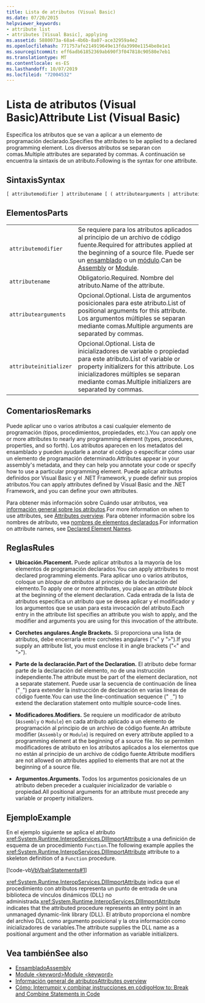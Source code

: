 ```yaml
---
title: Lista de atributos (Visual Basic)
ms.date: 07/20/2015
helpviewer_keywords:
- attribute list
- attributes [Visual Basic], applying
ms.assetid: 5880073a-68a4-4b6b-8a07-ace32959a4e2
ms.openlocfilehash: 771757afe214919649e13fda3990e1154be8e1e1
ms.sourcegitcommit: eff6adb61852369ab690f3f047818c90580e7eb1
ms.translationtype: MT
ms.contentlocale: es-ES
ms.lasthandoff: 10/07/2019
ms.locfileid: "72004532"
---
```

# <a name="attribute-list-visual-basic"></a><span data-ttu-id="bda55-102">Lista de atributos (Visual Basic)</span><span class="sxs-lookup"><span data-stu-id="bda55-102">Attribute List (Visual Basic)</span></span>
<span data-ttu-id="bda55-103">Especifica los atributos que se van a aplicar a un elemento de programación declarado.</span><span class="sxs-lookup"><span data-stu-id="bda55-103">Specifies the attributes to be applied to a declared programming element.</span></span> <span data-ttu-id="bda55-104">Los diversos atributos se separan con comas.</span><span class="sxs-lookup"><span data-stu-id="bda55-104">Multiple attributes are separated by commas.</span></span> <span data-ttu-id="bda55-105">A continuación se encuentra la sintaxis de un atributo.</span><span class="sxs-lookup"><span data-stu-id="bda55-105">Following is the syntax for one attribute.</span></span>  
  
## <a name="syntax"></a><span data-ttu-id="bda55-106">Sintaxis</span><span class="sxs-lookup"><span data-stu-id="bda55-106">Syntax</span></span>  
  
```vb  
[ attributemodifier ] attributename [ ( attributearguments | attributeinitializer ) ]  
```  
  
## <a name="parts"></a><span data-ttu-id="bda55-107">Elementos</span><span class="sxs-lookup"><span data-stu-id="bda55-107">Parts</span></span>  
|||
|---|---|
|`attributemodifier`|<span data-ttu-id="bda55-108">Se requiere para los atributos aplicados al principio de un archivo de código fuente.</span><span class="sxs-lookup"><span data-stu-id="bda55-108">Required for attributes applied at the beginning of a source file.</span></span> <span data-ttu-id="bda55-109">Puede ser un [ensamblado](../../../visual-basic/language-reference/modifiers/assembly.md) o un [módulo](../../../visual-basic/language-reference/modifiers/module-keyword.md).</span><span class="sxs-lookup"><span data-stu-id="bda55-109">Can be [Assembly](../../../visual-basic/language-reference/modifiers/assembly.md) or [Module](../../../visual-basic/language-reference/modifiers/module-keyword.md).</span></span>|
|`attributename`| <span data-ttu-id="bda55-110">Obligatorio.</span><span class="sxs-lookup"><span data-stu-id="bda55-110">Required.</span></span> <span data-ttu-id="bda55-111">Nombre del atributo.</span><span class="sxs-lookup"><span data-stu-id="bda55-111">Name of the attribute.</span></span>|
|`attributearguments`|<span data-ttu-id="bda55-112">Opcional.</span><span class="sxs-lookup"><span data-stu-id="bda55-112">Optional.</span></span> <span data-ttu-id="bda55-113">Lista de argumentos posicionales para este atributo.</span><span class="sxs-lookup"><span data-stu-id="bda55-113">List of positional arguments for this attribute.</span></span> <span data-ttu-id="bda55-114">Los argumentos múltiples se separan mediante comas.</span><span class="sxs-lookup"><span data-stu-id="bda55-114">Multiple arguments are separated by commas.</span></span>|
|`attributeinitializer`|<span data-ttu-id="bda55-115">Opcional.</span><span class="sxs-lookup"><span data-stu-id="bda55-115">Optional.</span></span> <span data-ttu-id="bda55-116">Lista de inicializadores de variable o propiedad para este atributo.</span><span class="sxs-lookup"><span data-stu-id="bda55-116">List of variable or property initializers for this attribute.</span></span> <span data-ttu-id="bda55-117">Los inicializadores múltiples se separan mediante comas.</span><span class="sxs-lookup"><span data-stu-id="bda55-117">Multiple initializers are separated by commas.</span></span>|
  
## <a name="remarks"></a><span data-ttu-id="bda55-118">Comentarios</span><span class="sxs-lookup"><span data-stu-id="bda55-118">Remarks</span></span>  
 <span data-ttu-id="bda55-119">Puede aplicar uno o varios atributos a casi cualquier elemento de programación (tipos, procedimientos, propiedades, etc.).</span><span class="sxs-lookup"><span data-stu-id="bda55-119">You can apply one or more attributes to nearly any programming element (types, procedures, properties, and so forth).</span></span> <span data-ttu-id="bda55-120">Los atributos aparecen en los metadatos del ensamblado y pueden ayudarle a anotar el código o especificar cómo usar un elemento de programación determinado.</span><span class="sxs-lookup"><span data-stu-id="bda55-120">Attributes appear in your assembly's metadata, and they can help you annotate your code or specify how to use a particular programming element.</span></span> <span data-ttu-id="bda55-121">Puede aplicar atributos definidos por Visual Basic y el .NET Framework, y puede definir sus propios atributos.</span><span class="sxs-lookup"><span data-stu-id="bda55-121">You can apply attributes defined by Visual Basic and the .NET Framework, and you can define your own attributes.</span></span>  

 <span data-ttu-id="bda55-122">Para obtener más información sobre Cuándo usar atributos, vea [información general sobre los atributos](../../../visual-basic/programming-guide/concepts/attributes/index.md).</span><span class="sxs-lookup"><span data-stu-id="bda55-122">For more information on when to use attributes, see [Attributes overview](../../../visual-basic/programming-guide/concepts/attributes/index.md).</span></span> <span data-ttu-id="bda55-123">Para obtener información sobre los nombres de atributo, vea [nombres de elementos declarados](../../../visual-basic/programming-guide/language-features/declared-elements/declared-element-names.md).</span><span class="sxs-lookup"><span data-stu-id="bda55-123">For information on attribute names, see [Declared Element Names](../../../visual-basic/programming-guide/language-features/declared-elements/declared-element-names.md).</span></span>  
  
## <a name="rules"></a><span data-ttu-id="bda55-124">Reglas</span><span class="sxs-lookup"><span data-stu-id="bda55-124">Rules</span></span>  
  
- <span data-ttu-id="bda55-125">**Ubicación.**</span><span class="sxs-lookup"><span data-stu-id="bda55-125">**Placement.**</span></span> <span data-ttu-id="bda55-126">Puede aplicar atributos a la mayoría de los elementos de programación declarados.</span><span class="sxs-lookup"><span data-stu-id="bda55-126">You can apply attributes to most declared programming elements.</span></span> <span data-ttu-id="bda55-127">Para aplicar uno o varios atributos, coloque un *bloque de atributos* al principio de la declaración del elemento.</span><span class="sxs-lookup"><span data-stu-id="bda55-127">To apply one or more attributes, you place an *attribute block* at the beginning of the element declaration.</span></span> <span data-ttu-id="bda55-128">Cada entrada de la lista de atributos especifica un atributo que se desea aplicar y el modificador y los argumentos que se usan para esta invocación del atributo.</span><span class="sxs-lookup"><span data-stu-id="bda55-128">Each entry in the attribute list specifies an attribute you wish to apply, and the modifier and arguments you are using for this invocation of the attribute.</span></span>  
  
- <span data-ttu-id="bda55-129">**Corchetes angulares.**</span><span class="sxs-lookup"><span data-stu-id="bda55-129">**Angle Brackets.**</span></span> <span data-ttu-id="bda55-130">Si proporciona una lista de atributos, debe encerrarla entre corchetes angulares ("`<`" y "`>`").</span><span class="sxs-lookup"><span data-stu-id="bda55-130">If you supply an attribute list, you must enclose it in angle brackets ("`<`" and "`>`").</span></span>  
  
- <span data-ttu-id="bda55-131">**Parte de la declaración.**</span><span class="sxs-lookup"><span data-stu-id="bda55-131">**Part of the Declaration.**</span></span> <span data-ttu-id="bda55-132">El atributo debe formar parte de la declaración del elemento, no de una instrucción independiente.</span><span class="sxs-lookup"><span data-stu-id="bda55-132">The attribute must be part of the element declaration, not a separate statement.</span></span> <span data-ttu-id="bda55-133">Puede usar la secuencia de continuación de línea ("`_`") para extender la instrucción de declaración en varias líneas de código fuente.</span><span class="sxs-lookup"><span data-stu-id="bda55-133">You can use the line-continuation sequence (" `_`") to extend the declaration statement onto multiple source-code lines.</span></span>  
  
- <span data-ttu-id="bda55-134">**Modificadores.**</span><span class="sxs-lookup"><span data-stu-id="bda55-134">**Modifiers.**</span></span> <span data-ttu-id="bda55-135">Se requiere un modificador de atributo (`Assembly` o `Module`) en cada atributo aplicado a un elemento de programación al principio de un archivo de código fuente.</span><span class="sxs-lookup"><span data-stu-id="bda55-135">An attribute modifier (`Assembly` or `Module`) is required on every attribute applied to a programming element at the beginning of a source file.</span></span> <span data-ttu-id="bda55-136">No se permiten modificadores de atributo en los atributos aplicados a los elementos que no están al principio de un archivo de código fuente.</span><span class="sxs-lookup"><span data-stu-id="bda55-136">Attribute modifiers are not allowed on attributes applied to elements that are not at the beginning of a source file.</span></span>  
  
- <span data-ttu-id="bda55-137">**Argumentos.**</span><span class="sxs-lookup"><span data-stu-id="bda55-137">**Arguments.**</span></span> <span data-ttu-id="bda55-138">Todos los argumentos posicionales de un atributo deben preceder a cualquier inicializador de variable o propiedad.</span><span class="sxs-lookup"><span data-stu-id="bda55-138">All positional arguments for an attribute must precede any variable or property initializers.</span></span>  
  
## <a name="example"></a><span data-ttu-id="bda55-139">Ejemplo</span><span class="sxs-lookup"><span data-stu-id="bda55-139">Example</span></span>  
 <span data-ttu-id="bda55-140">En el ejemplo siguiente se aplica el atributo <xref:System.Runtime.InteropServices.DllImportAttribute> a una definición de esquema de un procedimiento `Function`.</span><span class="sxs-lookup"><span data-stu-id="bda55-140">The following example applies the <xref:System.Runtime.InteropServices.DllImportAttribute> attribute to a skeleton definition of a `Function` procedure.</span></span>  
  
 [!code-vb[VbVbalrStatements#1](~/samples/snippets/visualbasic/VS_Snippets_VBCSharp/VbVbalrStatements/VB/Class1.vb#1)]  
  
 <span data-ttu-id="bda55-141"><xref:System.Runtime.InteropServices.DllImportAttribute> indica que el procedimiento con atributos representa un punto de entrada de una biblioteca de vínculos dinámicos (DLL) no administrada.</span><span class="sxs-lookup"><span data-stu-id="bda55-141"><xref:System.Runtime.InteropServices.DllImportAttribute> indicates that the attributed procedure represents an entry point in an unmanaged dynamic-link library (DLL).</span></span> <span data-ttu-id="bda55-142">El atributo proporciona el nombre del archivo DLL como argumento posicional y la otra información como inicializadores de variables.</span><span class="sxs-lookup"><span data-stu-id="bda55-142">The attribute supplies the DLL name as a positional argument and the other information as variable initializers.</span></span>  
  
## <a name="see-also"></a><span data-ttu-id="bda55-143">Vea también</span><span class="sxs-lookup"><span data-stu-id="bda55-143">See also</span></span>

- [<span data-ttu-id="bda55-144">Ensamblado</span><span class="sxs-lookup"><span data-stu-id="bda55-144">Assembly</span></span>](../../../visual-basic/language-reference/modifiers/assembly.md)
- [<span data-ttu-id="bda55-145">Module \<keyword></span><span class="sxs-lookup"><span data-stu-id="bda55-145">Module \<keyword></span></span>](../../../visual-basic/language-reference/modifiers/module-keyword.md)
- [<span data-ttu-id="bda55-146">Información general de atributos</span><span class="sxs-lookup"><span data-stu-id="bda55-146">Attributes overview</span></span>](../../../visual-basic/programming-guide/concepts/attributes/index.md)
- [<span data-ttu-id="bda55-147">Cómo: Interrumpir y combinar instrucciones en código</span><span class="sxs-lookup"><span data-stu-id="bda55-147">How to: Break and Combine Statements in Code</span></span>](../../../visual-basic/programming-guide/program-structure/how-to-break-and-combine-statements-in-code.md)
